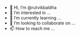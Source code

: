 - 👋 Hi, I’m @rutvikbaldha
- 👀 I’m interested in ...
- 🌱 I’m currently learning ...
- 💞️ I’m looking to collaborate on ...
- 📫 How to reach me ...

<!---
rutvikbaldha/rutvikbaldha is a ✨ special ✨ repository because its `README.md` (this file) appears on your GitHub profile.
You can click the Preview link to take a look at your changes.
--->
